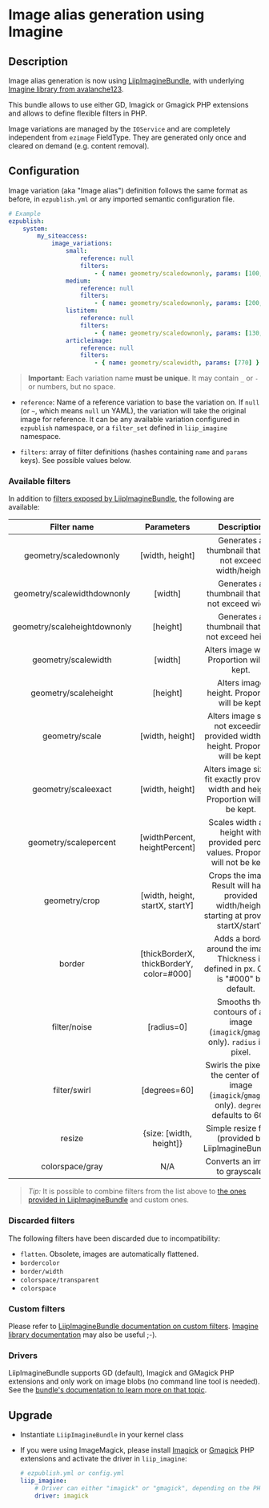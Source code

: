 # Image alias generation using Imagine

## Description
Image alias generation is now using [LiipImagineBundle](https://github.com/liip/LiipImagineBundle), with underlying
[Imagine library from avalanche123](http://imagine.readthedocs.org/en/latest/).

This bundle allows to use either GD, Imagick or Gmagick PHP extensions and allows to define flexible filters in PHP.

Image variations are managed by the `IOService` and are completely independent from `ezimage` FieldType.
They are generated only once and cleared on demand (e.g. content removal).

## Configuration
Image variation (aka "Image alias") definition follows the same format as before, in `ezpublish.yml` or any imported
semantic configuration file.

```yaml
# Example
ezpublish:
    system:
        my_siteaccess:
            image_variations:
                small:
                    reference: null
                    filters:
                        - { name: geometry/scaledownonly, params: [100, 160] }
                medium:
                    reference: null
                    filters:
                        - { name: geometry/scaledownonly, params: [200, 290] }
                listitem:
                    reference: null
                    filters:
                        - { name: geometry/scaledownonly, params: [130, 190] }
                articleimage:
                    reference: null
                    filters:
                        - { name: geometry/scalewidth, params: [770] }
```

> **Important:** Each variation name **must be unique**. It may contain `_` or `-` or numbers, but no space.

* `reference`: Name of a reference variation to base the variation on.
  If `null` (or `~`, which means `null` un YAML), the variation will take the original image for reference.
  It can be any available variation configured in `ezpublish` namespace, or a `filter_set` defined in `liip_imagine` namespace.

* `filters`: array of filter definitions (hashes containing `name` and `params` keys). See possible values below.

### Available filters
In addition to [filters exposed by LiipImagineBundle](https://github.com/liip/LiipImagineBundle/blob/master/Resources/doc/configuration.md),
the following are available:

| Filter name                  | Parameters                               | Description                                                                                        |
|:----------------------------:|:----------------------------------------:|:--------------------------------------------------------------------------------------------------:|
| geometry/scaledownonly       | [width, height]                          | Generates a thumbnail that will not exceed width/height.                                           |
| geometry/scalewidthdownonly  | [width]                                  | Generates a thumbnail that will not exceed width.                                                  |
| geometry/scaleheightdownonly | [height]                                 | Generates a thumbnail that will not exceed height.                                                 |
| geometry/scalewidth          | [width]                                  | Alters image width.   Proportion will be kept.                                                     |
| geometry/scaleheight         | [height]                                 | Alters image height.  Proportion will be kept.                                                     |
| geometry/scale               | [width, height]                          | Alters image size, not exceeding provided width and height.  Proportion will be kept.              |
| geometry/scaleexact          | [width, height]                          | Alters image size to fit exactly provided width and height.  Proportion will not be kept.          |
| geometry/scalepercent        | [widthPercent, heightPercent]            | Scales width and height with provided percent values.  Proportion will not be kept.                |
| geometry/crop                | [width, height, startX, startY]          | Crops the image.  Result will have provided width/height, starting at provided startX/startY       |
| border                       | [thickBorderX, thickBorderY, color=#000] | Adds a border around the image. Thickness is defined in px. Color is "#000" by default.            |
| filter/noise                 | [radius=0]                               | Smooths the contours of an image (`imagick`/`gmagick` only). `radius` is in pixel.                 |
| filter/swirl                 | [degrees=60]                             | Swirls the pixels of the center of an image (`imagick`/`gmagick` only). `degrees` defaults to 60°. |
| resize                       | {size: [width, height]}                  | Simple resize filter (provided by LiipImagineBundle).                                              |
| colorspace/gray              | N/A                                      | Converts an image to grayscale.                                                                    |

> *Tip:* It is possible to combine filters from the list above to [the ones provided in LiipImagineBundle](https://github.com/liip/LiipImagineBundle/blob/master/Resources/doc/filters.md)
and custom ones.

### Discarded filters
The following filters have been discarded due to incompatibility:

* `flatten`. Obsolete, images are automatically flattened.
* `bordercolor`
* `border/width`
* `colorspace/transparent`
* `colorspace`

### Custom filters
Please refer to [LiipImagineBundle documentation on custom filters](https://github.com/liip/LiipImagineBundle/blob/master/Resources/doc/filters.md#load-your-custom-filters).
[Imagine library documentation](http://imagine.readthedocs.org/en/latest/) may also be useful ;-).

### Drivers
LiipImagineBundle supports GD (default), Imagick and GMagick PHP extensions and only work on image blobs (no command line tool is needed).
See the [bundle's documentation to learn more on that topic](https://github.com/liip/LiipImagineBundle/blob/master/Resources/doc/configuration.md).

## Upgrade
* Instantiate `LiipImagineBundle` in your kernel class
* If you were using ImageMagick, please install [Imagick](http://php.net/imagick) or [Gmagick](http://php.net/gmagick) PHP extensions
  and activate the driver in `liip_imagine`:

  ```yaml
  # ezpublish.yml or config.yml
  liip_imagine:
      # Driver can either "imagick" or "gmagick", depending on the PHP extension you're using.
      driver: imagick
  ```

